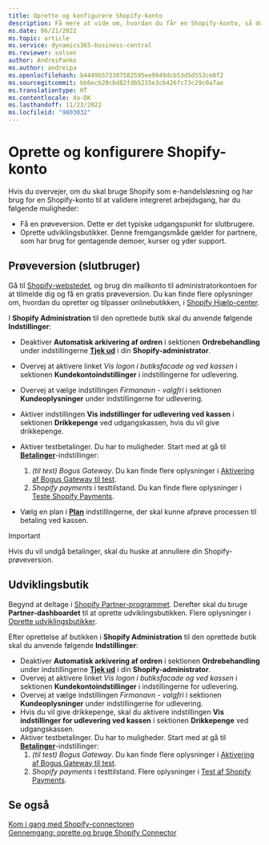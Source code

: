 ```yaml
---
title: Oprette og konfigurere Shopify-konto
description: Få mere at vide om, hvordan du får en Shopify-konto, så du kan demonstrere arbejdsgangen for integrering af Shopify og Business central.
ms.date: 06/21/2022
ms.topic: article
ms.service: dynamics365-business-central
ms.reviewer: solsen
author: AndreiPanko
ms.author: andreipa
ms.openlocfilehash: b4449b573307582595ee9949dcb53d5d553ce0f2
ms.sourcegitcommit: bb6ecb20cbd82fdb5235e3cb426fc73c29c0a7ae
ms.translationtype: HT
ms.contentlocale: da-DK
ms.lasthandoff: 11/23/2022
ms.locfileid: "9803032"
---
```

# <a name="create-and-set-up-a-shopify-account"></a>Oprette og konfigurere Shopify-konto

Hvis du overvejer, om du skal bruge Shopify som e-handelsløsning og har brug for en Shopify-konto til at validere integreret arbejdsgang, har du følgende muligheder:

- Få en prøveversion. Dette er det typiske udgangspunkt for slutbrugere.  
- Oprette udviklingsbutikker. Denne fremgangsmåde gælder for partnere, som har brug for gentagende demoer, kurser og yder support.

## <a name="trial-end-user"></a>Prøveversion (slutbruger)

Gå til [Shopify-webstedet](https://www.shopify.com), og brug din mailkonto til administratorkontoen for at tilmelde dig og få en gratis prøveversion. Du kan finde flere oplysninger om, hvordan du opretter og tilpasser onlinebutikken, i [Shopify Hjælp-center](https://help.shopify.com/).

I **Shopify Administration** til den oprettede butik skal du anvende følgende **Indstillinger**:

- Deaktiver **Automatisk arkivering af ordren** i sektionen **Ordrebehandling** under indstillingerne [**Tjek ud**](https://www.shopify.com/admin/settings/checkout) i din **Shopify-administrator**.
- Overvej at aktivere linket *Vis logon i butiksfacade og ved kassen* i sektionen **Kundekontoindstillinger** i indstillingerne for udlevering.
- Overvej at vælge indstillingen *Firmanavn - valgfri* i sektionen **Kundeoplysninger** under indstillingerne for udlevering.
- Aktiver indstillingen **Vis indstillinger for udlevering ved kassen** i sektionen **Drikkepenge** ved udgangskassen, hvis du vil give drikkepenge.
- Aktiver testbetalinger. Du har to muligheder. Start med at gå til [**Betalinger**](https://www.shopify.com/admin/settings/payments)-indstillinger:  
  1. *(til test) Bogus Gateway*. Du kan finde flere oplysninger i [Aktivering af Bogus Gateway til test](https://help.shopify.com/en/manual/checkout-settings/test-orders#place-a-test-order-by-simulating-a-transaction).
  2. *Shopify payments* i testtilstand. Du kan finde flere oplysninger i [Teste Shopify Payments](https://help.shopify.com/en/manual/payments/shopify-payments/testing-shopify-payments).

- Vælg en plan i [**Plan**](https://www.shopify.com/admin/settings/plan) indstillingerne, der skal kunne afprøve processen til betaling ved kassen.

> [!Important]  
> Hvis du vil undgå betalinger, skal du huske at annullere din Shopify-prøveversion.

## <a name="development-store"></a>Udviklingsbutik

Begynd at deltage i [Shopify Partner-programmet](https://help.shopify.com/partners/about). Derefter skal du bruge **Partner-dashboardet** til at oprette udviklingsbutikken. Flere oplysninger i [Oprette udviklingsbutikker](https://help.shopify.com/partners/dashboard/managing-stores/development-stores).

Efter oprettelse af butikken i **Shopify Administration** til den oprettede butik skal du anvende følgende **Indstillinger**:

- Deaktiver **Automatisk arkivering af ordren** i sektionen **Ordrebehandling** under indstillingerne [**Tjek ud**](https://www.shopify.com/admin/settings/checkout) i din **Shopify-administrator**.
- Overvej at aktivere linket *Vis logon i butiksfacade og ved kassen* i sektionen **Kundekontoindstillinger** i indstillingerne for udlevering.
- Overvej at vælge indstillingen *Firmanavn - valgfri* i sektionen **Kundeoplysninger** under indstillingerne for udlevering.
- Hvis du vil give drikkepenge, skal du aktivere indstillingen **Vis indstillinger for udlevering ved kassen** i sektionen **Drikkepenge** ved udgangskassen.
- Aktiver testbetalinger. Du har to muligheder. Start med at gå til [**Betalinger**](https://www.shopify.com/admin/settings/payments)-indstillinger:  
  1. *(til test) Bogus Gateway*. Du kan finde flere oplysninger i [Aktivering af Bogus Gateway til test](https://help.shopify.com/en/manual/checkout-settings/test-orders#place-a-test-order-by-simulating-a-transaction).
  2. *Shopify payments* i testtilstand. Flere oplysninger i [Test af Shopify Payments](https://help.shopify.com/en/manual/payments/shopify-payments/testing-shopify-payments).

## <a name="see-also"></a>Se også

[Kom i gang med Shopify-connectoren](get-started.md)  
[Gennemgang: oprette og bruge Shopify Connector](walkthrough-setting-up-and-using-shopify.md)
